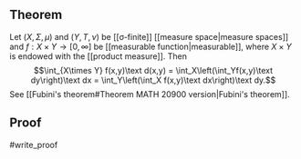 ## Theorem
Let $(X,\Sigma,\mu)$ and $(Y,T,\nu)$ be [[σ-finite]] [[measure space|measure spaces]] and $f:X\times Y \to [0,\infty]$ be [[measurable function|measurable]], where $X\times Y$ is endowed with the [[product measure]]. Then $$\int_{X\times Y} f(x,y)\text d(x,y) = \int_X\left(\int_Yf(x,y)\text dy\right)\text dx = \int_Y\left(\int_X f(x,y)\text dx\right)\text dy.$$ See [[Fubini's theorem#Theorem MATH 20900 version|Fubini's theorem]].
## Proof
#write_proof 